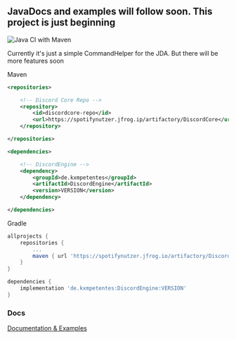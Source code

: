 ## JavaDocs and examples will follow soon. This project is just beginning

![Java CI with Maven](https://github.com/kxmpetentes/DiscordEngine/workflows/Java%20CI%20with%20Maven/badge.svg?branch=master)

Currently it's just a simple CommandHelper for the JDA. But there will be more features soon

Maven

````xml
<repositories>

    <!-- Discord Core Repo -->
    <repository>
        <id>discordcore-repo</id>
        <url>https://spotifynutzer.jfrog.ip/artifactory/DiscordCore</url>
    </repository>

</repositories>
````
````xml
<dependencies>

    <!-- DiscordEngine -->
    <dependency>
        <groupId>de.kxmpetentes</groupId>
        <artifactId>DiscordEngine</artifactId>
        <version>VERSION</version>
    </dependency>

</dependencies>
````

Gradle
````gradle
allprojects {
    repositories {
        ...
        maven { url 'https://spotifynutzer.jfrog.io/artifactory/DiscordCore/' }
	}
}
````
````gradle
dependencies {
    implementation 'de.kxmpetentes:DiscordEngine:VERSION'
}
````

<h3>Docs</h3>

[Documentation & Examples](https://github.com/kxmpetentes/DiscordCore/wiki)

